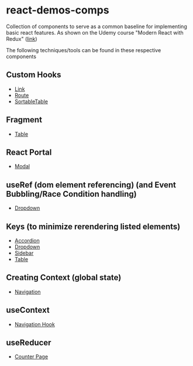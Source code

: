 # react-demos-comps
Collection of components to serve as a common baseline for implementing basic react features. As shown on the Udemy course "Modern React with Redux" ([link](https://www.udemy.com/course/react-redux/))

The following techniques/tools can be found in these respective components

## Custom Hooks
 - [Link](https://github.com/detroyea1/react-demos-comps/blob/main/src/components/Link.js)
 - [Route](https://github.com/detroyea1/react-demos-comps/blob/main/src/components/Route.js)
 - [SortableTable](https://github.com/detroyea1/react-demos-comps/blob/main/src/components/SortableTable.js)

## Fragment
 - [Table](https://github.com/detroyea1/react-demos-comps/blob/main/src/components/Table.js)

## React Portal
 - [Modal](https://github.com/detroyea1/react-demos-comps/blob/main/src/components/Modal.js)

## useRef (dom element referencing) (and Event Bubbling/Race Condition handling)
 - [Dropdown](https://github.com/detroyea1/react-demos-comps/blob/main/src/components/Dropdown.js)

## Keys (to minimize rerendering listed elements)
 - [Accordion](https://github.com/detroyea1/react-demos-comps/blob/main/src/components/Accordion.js)
 - [Dropdown](https://github.com/detroyea1/react-demos-comps/blob/main/src/components/Dropdown.js)
 - [Sidebar](https://github.com/detroyea1/react-demos-comps/blob/main/src/components/Sidebar.js)
 - [Table](https://github.com/detroyea1/react-demos-comps/blob/main/src/components/Table.js)

## Creating Context (global state)
 - [Navigation](https://github.com/detroyea1/react-demos-comps/blob/main/src/context/navigation.js)

## useContext
 - [Navigation Hook](https://github.com/detroyea1/react-demos-comps/blob/main/src/hooks/use-navigation.js)

## useReducer
 - [Counter Page](https://github.com/detroyea1/react-demos-comps/blob/main/src/pages/CounterPage.js)
